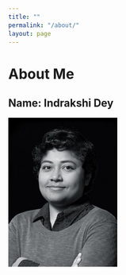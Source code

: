 ```yaml
---
title: ""
permalink: "/about/"
layout: page
---
```


# About Me
## Name: Indrakshi Dey
![](MyPhoto.jpg)
